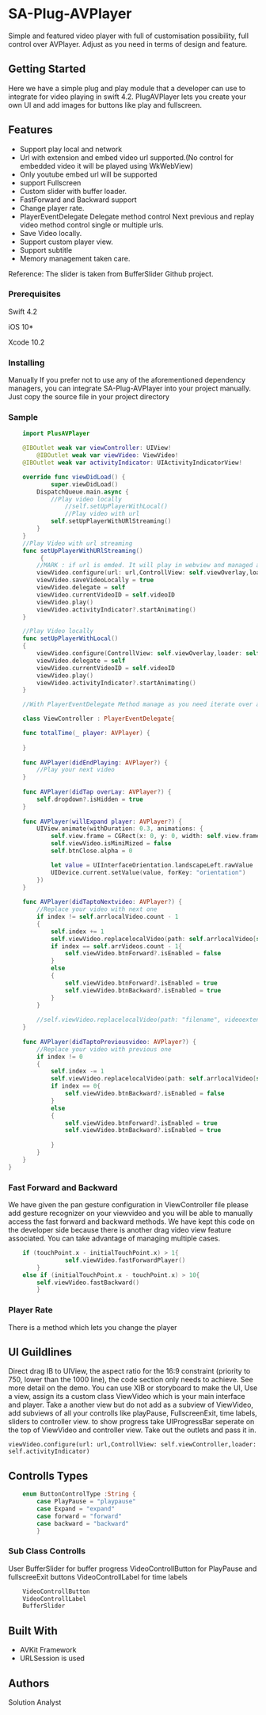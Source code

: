 # SA-Plug-AVPlayer

Simple and featured video player with full of customisation possibility, full control over AVPlayer. Adjust as you need in terms of design and feature.
## Getting Started
Here we have a simple plug and play module that a developer can use to integrate for video playing in swift 4.2. PlugAVPlayer lets you create your own UI and add images for buttons like play and fullscreen.

## Features

* Support play local and network
* Url with extension and embed video url supported.(No control for embedded video it will be played using WkWebView)
* Only youtube embed url will be supported
* support Fullscreen
* Custom slider with buffer loader.
* FastForward and Backward support
* Change player rate.
* PlayerEventDelegate Delegate method control Next previous and replay video method control single or multiple urls.
* Save Video locally.
* Support custom player view.
* Support subtitle
* Memory management taken care.

Reference:
The slider is taken from BufferSlider Github project.

### Prerequisites

Swift 4.2

iOS 10*

Xcode 10.2
### Installing

Manually
If you prefer not to use any of the aforementioned dependency managers, you can integrate SA-Plug-AVPlayer into your project manually. Just copy the source file in your project directory

### Sample
```swift
	import PlusAVPlayer

 	@IBOutlet weak var viewController: UIView!
    	@IBOutlet weak var viewVideo: ViewVideo!
	@IBOutlet weak var activityIndicator: UIActivityIndicatorView!

	override func viewDidLoad() {
    		super.viewDidLoad()  
 		DispatchQueue.main.async {
	        //Play video locally
        		//self.setUpPlayerWithLocal()
    		    //Play video with url
            self.setUpPlayerWithURlStreaming()
		}
	}
	//Play Video with url streaming
	func setUpPlayerWithURlStreaming()
    	 {
        //MARK : if url is emded. It will play in webview and managed automatically in webview
        viewVideo.configure(url: url,ControllView: self.viewOverlay,loader: self.activityIndicator)
        viewVideo.saveVideoLocally = true
        viewVideo.delegate = self
        viewVideo.currentVideoID = self.videoID
        viewVideo.play()
        viewVideo.activityIndicator?.startAnimating()
    }

	//Play Video locally
	func setUpPlayerWithLocal()
    {
        viewVideo.configure(ControllView: self.viewOverlay,loader: self.activityIndicator,localPath:self.arrlocalVideo[self.index],fileextension : "mp4")
        viewVideo.delegate = self
        viewVideo.currentVideoID = self.videoID
        viewVideo.play()
        viewVideo.activityIndicator?.startAnimating()
    }

	//With PlayerEventDelegate Method manage as you need iterate over array of urls and manage Next Previous End of video, fullscreen, totalTime and  many more.

	class ViewController : PlayerEventDelegate{

    func totalTime(_ player: AVPlayer) {
        
    }
    
    func AVPlayer(didEndPlaying: AVPlayer?) {
        //Play your next video
    }
    
    func AVPlayer(didTap overLay: AVPlayer?) {
        self.dropdown?.isHidden = true
    }
    
    func AVPlayer(willExpand player: AVPlayer?) {
        UIView.animate(withDuration: 0.3, animations: {
            self.view.frame = CGRect(x: 0, y: 0, width: self.view.frame.size.width, height: self.view.frame.size.height)
            self.viewVideo.isMiniMized = false
            self.btnClose.alpha = 0

            let value = UIInterfaceOrientation.landscapeLeft.rawValue
            UIDevice.current.setValue(value, forKey: "orientation")
        })
    }
    
    func AVPlayer(didTaptoNextvideo: AVPlayer?) {
        //Replace your video with next one
        if index != self.arrlocalVideo.count - 1
        {
            self.index += 1
            self.viewVideo.replacelocalVideo(path: self.arrlocalVideo[self.index], videoextension: "mp4")
            if index == self.arrVideos.count - 1{
                self.viewVideo.btnForward?.isEnabled = false
            }
            else
            {
                self.viewVideo.btnForward?.isEnabled = true
                self.viewVideo.btnBackward?.isEnabled = true
            }
        }
        
        //self.viewVideo.replacelocalVideo(path: "filename", videoextension: "mp4")
    }
    
    func AVPlayer(didTaptoPreviousvideo: AVPlayer?) {
        //Replace your video with previous one
        if index != 0
        {
            self.index -= 1
            self.viewVideo.replacelocalVideo(path: self.arrlocalVideo[self.index], videoextension: "mp4")
            if index == 0{
                self.viewVideo.btnBackward?.isEnabled = false
            }
            else
            {
                self.viewVideo.btnForward?.isEnabled = true
                self.viewVideo.btnBackward?.isEnabled = true
                
            }
        }
    }
}
```

### Fast Forward and Backward

We have given the pan gesture configuration in ViewController file please add gesture recognizer on your viewvideo and you will be able to manually access the fast forward  and backward methods.
We have kept this code on the developer side because there is another drag video view feature associated. You can take advantage of managing multiple cases.

```swift
	if (touchPoint.x - initialTouchPoint.x) > 1{
       	        self.viewVideo.fastForwardPlayer()
       	}
	else if (initialTouchPoint.x - touchPoint.x) > 10{
		self.viewVideo.fastBackward()
        }
```
### Player Rate 
There is a method which lets you change the player

## UI Guildlines

Direct drag IB to UIView, the aspect ratio for the 16:9 constraint (priority to 750, lower than the 1000 line), the code section only needs to achieve. See more detail on the demo. You can use XIB or storyboard to make the UI, Use a view, assign its a custom class ViewVideo which is your main interface and player. Take a another view but do not add as a subview of ViewVideo, add subviews of all your controlls like playPause, FullscreenExit, time labels, sliders to controller view. to show progress take UIProgressBar seperate on the top of ViewVideo and controller view. Take out the outlets and pass it in.

```
viewVideo.configure(url: url,ControllView: self.viewController,loader: self.activityIndicator)
```

## Controlls Types 
```swift
	enum ButtonControlType :String {
        case PlayPause = "playpause"
        case Expand = "expand"
        case forward = "forward"
        case backward = "backward"
    	}
```

### Sub Class Controlls
User BufferSlider for buffer progress
VideoControllButton for PlayPause and fullscreeExit buttons
VideoControllLabel for time labels 

```swift
	VideoControllButton
	VideoControllLabel
	BufferSlider
```
## Built With

* AVKit Framework
* URLSession is used

## Authors
Solution Analyst
